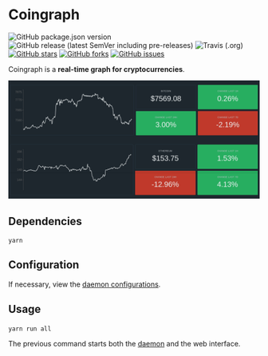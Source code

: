# Coingraph

![GitHub package.json version](https://img.shields.io/github/package-json/v/derogab/coingraph?style=flat-square)
![GitHub release (latest SemVer including pre-releases)](https://img.shields.io/github/v/release/derogab/coingraph?include_prereleases&style=flat-square)
![Travis (.org)](https://img.shields.io/travis/derogab/coingraph?style=flat-square)
[![GitHub stars](https://img.shields.io/github/stars/derogab/coingraph?style=flat-square)](https://github.com/derogab/coingraph/stargazers)
[![GitHub forks](https://img.shields.io/github/forks/derogab/coingraph?style=flat-square)](https://github.com/derogab/coingraph/network)
[![GitHub issues](https://img.shields.io/github/issues/derogab/coingraph?style=flat-square)](https://github.com/derogab/coingraph/issues)


Coingraph is a **real-time graph for cryptocurrencies**.

![header](./assets/header.png)

## Dependencies
```shell
yarn
```
## Configuration
If necessary, view the [daemon configurations](./daemon/README.md#configuration).

## Usage
```shell
yarn run all
```
The previous command starts both the [daemon](./daemon) and the web interface.
